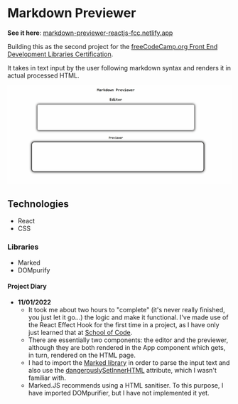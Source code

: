 # Markdown Previewer

__See it here__: [markdown-previewer-reactjs-fcc.netlify.app](https://markdown-previewer-reactjs-fcc.netlify.app/)

Building this as the second project for the [freeCodeCamp.org Front End Development Libraries Certification](https://www.freecodecamp.org/learn/front-end-development-libraries/front-end-development-libraries-projects/build-a-markdown-previewer).

It takes in text input by the user following markdown syntax and renders it in actual processed HTML. 

![demo](./demo6.gif)

## Technologies

- React
- CSS

### Libraries
- Marked
- DOMpurify

#### Project Diary

- __11/01/2022__
  - It took me about two hours to "complete" (it's never really finished, you just let it go...) the logic and make it functional. I've made use of the React Effect Hook for the first time in a project, as I have only just learned that at [School of Code](https://www.schoolofcode.co.uk/).
  - There are essentially two components: the editor and the previewer, although they are both rendered in the App component which gets, in turn, rendered on the HTML page.
  - I had to import the [Marked library](https://marked.js.org/) in order to parse the input text and also use the [dangerouslySetInnerHTML](https://reactjs.org/docs/dom-elements.html#dangerouslysetinnerhtml) attribute, which I wasn't familiar with.
  - Marked.JS recommends using a HTML sanitiser. To this purpose, I have imported DOMpurifier, but I have not implemented it yet.